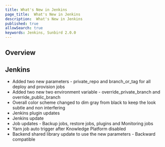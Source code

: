 ```yaml
---
title: What's New in Jenkins
page_title:  What's New in Jenkins 
description:  What's New in Jenkins
published: true
allowSearch: true
keywords: Jenkins, Sunbird 2.0.0
---
```


## Overview

## Jenkins
* Added two new parameters - private_repo and branch_or_tag for all deploy and provision jobs
* Added two new two environment variable - override_private_branch and override_public_branch
* Overall color scheme changed to dim gray from black to keep the look subtle and non interfering
* Jenkins plugin updates
* Jenkins update
* Job updates - Backup jobs, restore jobs, plugins and Monitoring jobs
* Yarn job auto trigger after Knowledge Platform disabled
* Backend shared library update to use the new parameters - Backward compatible